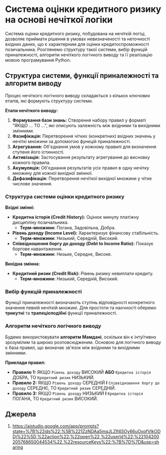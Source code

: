 # Система оцінки кредитного ризику на основі нечіткої логіки

Система оцінки кредитного ризику, побудована на нечіткій логіці, дозволяє приймати рішення в умовах невизначеності та неточності вхідних даних, що є характерним для оцінки кредитоспроможності позичальника. Розглянемо структуру такої системи, вибір функцій приналежності, алгоритм нечіткого логічного виводу та її реалізацію мовою програмування Python.

## Структура системи, функції приналежності та алгоритм виводу

Процес нечіткого логічного виводу складається з кількох ключових етапів, які формують структуру системи.

**Етапи нечіткого виводу:**

1. **Формування бази знань:** Створення набору правил у форматі "ЯКЩО ... ТО ...", які описують залежність між вхідними та вихідними змінними.
2. **Фазифікація:** Перетворення чітких (конкретних) вхідних значень у нечіткі множини за допомогою функцій приналежності.
3. **Агрегування:** Об'єднання умов у кожному правилі для визначення ступеня його істинності.
4. **Активізація:** Застосування результату агрегування до висновку кожного правила.
5. **Акумуляція:** Об'єднання результатів усіх правил в одну нечітку множину для кожної вихідної змінної.
6. **Дефазифікація:** Перетворення нечіткої вихідної множини у чітке числове значення.

### Структура системи оцінки кредитного ризику

**Вхідні змінні:**

* **Кредитна історія (Credit History):** Оцінює минулу платіжну дисципліну позичальника.
  * **Терм-множини:** Погана, Задовільна, Добра.
* **Рівень доходу (Income Level):** Характеризує фінансову стабільність.
  * **Терм-множини:** Низький, Середній, Високий.
* **Співвідношення боргу до доходу (Debt to Income Ratio):** Показує боргове навантаження.
  * **Терм-множини:** Низьке, Середнє, Високе.

**Вихідна змінна:**

* **Кредитний ризик (Credit Risk):** Рівень ризику невиплати кредиту.
  * **Терм-множини:** Низький, Середній, Високий.

### Вибір функцій приналежності

Функції приналежності визначають ступінь відповідності конкретного значення певній нечіткій множині. Для простоти та наочності оберемо **трикутні** та **трапецієподібні** функції приналежності.

### Алгоритм нечіткого логічного виводу

Будемо використовувати **алгоритм Мамдані**, оскільки він є інтуїтивно зрозумілим та широко розповсюдженим. Основою для логічного виводу є база правил, що визначає зв'язок між вхідними та вихідними змінними.

**Приклади правил:**

* **Правило 1:** ЯКЩО `Рівень доходу` ВИСОКИЙ **АБО** `Кредитна історія` ДОБРА, ТО `Кредитний ризик` НИЗЬКИЙ.
* **Правило 2:** ЯКЩО `Рівень доходу` СЕРЕДНІЙ **І** `Співвідношення боргу до доходу` СЕРЕДНЄ, ТО `Кредитний ризик` СЕРЕДНІЙ.
* **Правило 3:** ЯКЩО `Рівень доходу` НИЗЬКИЙ **І** `Кредитна історія` ПОГАНА, ТО `Кредитний ризик` ВИСОКИЙ.

## Джерела

1. <https://aistudio.google.com/app/prompts?state=%7B%22ids%22:%5B%221ZzNDAa5mqJLZIf4SOy66uOxpfVIkODDj%22%5D,%22action%22:%22open%22,%22userId%22:%22104200205768650044534%22,%22resourceKeys%22:%7B%7D%7D&usp=sharing>
